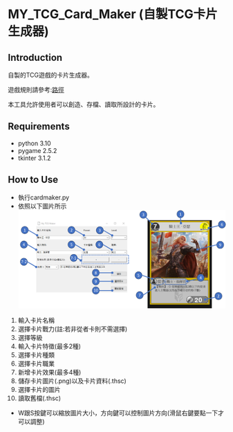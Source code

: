 
# MY_TCG_Card_Maker (自製TCG卡片生成器)


## Introduction

自製的TCG遊戲的卡片生成器。

遊戲規則請參考:[路徑](https://github.com/akatsuki1998/Python_TCG_Card_Maker/blob/master/%E8%87%AA%E8%A3%BD%E5%8D%A1%E7%89%8C%E9%81%8A%E6%88%B2.docx)

本工具允許使用者可以創造、存檔、讀取所設計的卡片。



## Requirements

- python 3.10
- pygame 2.5.2
- tkinter 3.1.2

## How to Use

- 執行cardmaker.py
- 依照以下圖片所示
  ![說明圖片](https://github.com/akatsuki1998/Python_TCG_Card_Maker/blob/master/screenshots/sample.png)

1. 輸入卡片名稱
2. 選擇卡片戰力(註:若非從者卡則不需選擇)
3. 選擇等級
4. 輸入卡片特徵(最多2種)
5. 選擇卡片種類
6. 選擇卡片職業
7. 新增卡片效果(最多4種)
8. 儲存卡片圖片(.png)以及卡片資料(.thsc)
9. 選擇卡片的圖片
10. 讀取舊檔(.thsc)
- W跟S按鍵可以縮放圖片大小，方向鍵可以控制圖片方向(滑鼠右鍵要點一下才可以調整)


